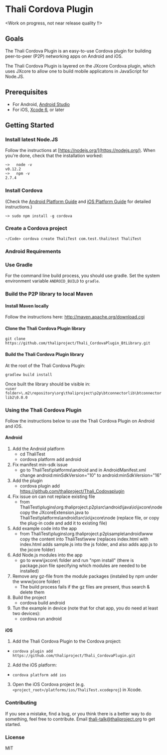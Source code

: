 # Thali Cordova Plugin

<Work on progress, not near release quality !!>
## Goals
The Thali Cordova Plugin is an easy-to-use Cordova plugin for building peer-to-peer (P2P) networking
apps on Android and iOS. 

The Thali Cordova Plugin is layered on the JXcore Cordova plugin, which uses JXcore to allow one to build
mobile applicatons in JavaScript for Node.JS.  

## Prerequisites

* For Android, [Android Studio](http://developer.android.com/sdk/index.html)
* For iOS, [Xcode 6](https://developer.apple.com/xcode/), or later

## Getting Started

### Install latest Node.JS
Follow the instructions at [https://nodejs.org/](https://nodejs.org/). When you're done, check that the
installation worked: 
```
~>   node -v
v0.12.2
~>   npm -v
2.7.4
```

### Install Cordova
(Check the [Android Platform Guide](https://cordova.apache.org/docs/en/4.0.0/guide_platforms_android_index.md.html#Android%20Platform%20Guide) 
and [iOS Platform Guide](https://cordova.apache.org/docs/en/4.0.0/guide_platforms_ios_index.md.html#iOS%20Platform%20Guide) for detailed instructions.)
```
~> sudo npm install -g cordova
```

### Create a Cordova project
```
~/Code> cordova create ThaliTest com.test.thalitest ThaliTest
```

### Android Requirements

### Use Gradle
For the command line build process, you should use gradle. Set the system environment variable `ANDROID_BUILD` to `gradle`.

### Build the P2P library to local Maven

#### Install Maven locally
Follow the instructions here: http://maven.apache.org/download.cgi
 
#### Clone the Thali Cordova Plugin library
`git clone https://github.com/thaliproject/Thali_CordovaPlugin_BtLibrary.git`  

#### Build the Thali Cordova Plugin library
At the root of the Thali Cordova Plugin:  

`gradlew build install`  

Once built the library should be visible in:  
`<user folder>\.m2\repository\org\thaliproject\p2p\btconnectorlib\btconnectorlib2\0.0.0`

### Using the Thali Cordova Plugin

Follow the instructions below to use the Thali Cordova Plugin on Android and iOS.

#### Android

1. Add the Android platform
   * cd ThaliTest
   * cordova platform add android
2. Fix manifest min-sdk issue
   * go to ThaliTest\platforms\android and in AndroidManifest.xml change android:minSdkVersion="10" to
    android:minSdkVersion="16"
3. Add the plugin
   * cordova plugin add https://github.com/thaliproject/Thali_Codovaplugin
4. Fix issue on can not replace existing file
   * from ThaliTest\plugins\org.thaliproject.p2p\src\android\java\io\jxcore\node copy 
   the JXcoreExtension.java to ThaliTest\platforms\android\src\io\jxcore\node 
(replace file, or copy the plug-in code and add it to existing file)
5. Add example code into the app
   * from ThaliTest\plugins\org.thaliproject.p2p\sample\android\www copy the content 
   into ThaliTest\www (replaces index.html with index.html adds sample.js into the js folder, 
   and also adds app.js to the jxcore folder)
6. Add Node.js modules into the app
   * go to www\jxcore\ folder and run "npm install" (there is package.json file 
   specifying which modules are needed to be installed)
7. Remove any gz-file from the module packages (instaled by npm under the www/jxcore folder)
   * The build process fails if the gz files are present, thus search & delete them 
8. Build the project 
   * cordova build android
9. Tun the example in device (note that for chat app, you do need at least two devices):
   * cordova run android

#### iOS

1. Add the Thali Cordova Plugin to the Cordova project:
 * `cordova plugin add https://github.com/thaliproject/Thali_CordovaPlugin.git`
2. Add the iOS platform:
 * `cordova platform add ios`
3. Open the iOS Cordova project (e.g. `<project_root>/platforms/ios/ThaliTest.xcodeproj`) in Xcode.

### Contributing
If you see a mistake, find a bug, or you think there is a better way to do something, feel free to contribute.
Email [thali-talk@thaliproject.org](mailto:thali-talk@thaliproject.org) to get started.

### License
MIT